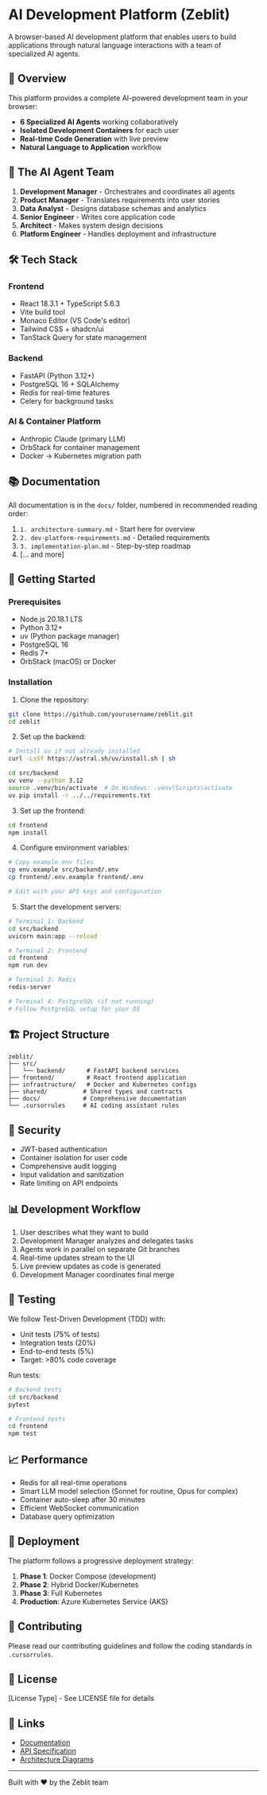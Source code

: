 # AI Development Platform (Zeblit)

A browser-based AI development platform that enables users to build applications through natural language interactions with a team of specialized AI agents.

## 🚀 Overview

This platform provides a complete AI-powered development team in your browser:
- **6 Specialized AI Agents** working collaboratively
- **Isolated Development Containers** for each user
- **Real-time Code Generation** with live preview
- **Natural Language to Application** workflow

## 🤖 The AI Agent Team

1. **Development Manager** - Orchestrates and coordinates all agents
2. **Product Manager** - Translates requirements into user stories
3. **Data Analyst** - Designs database schemas and analytics
4. **Senior Engineer** - Writes core application code
5. **Architect** - Makes system design decisions
6. **Platform Engineer** - Handles deployment and infrastructure

## 🛠️ Tech Stack

### Frontend
- React 18.3.1 + TypeScript 5.6.3
- Vite build tool
- Monaco Editor (VS Code's editor)
- Tailwind CSS + shadcn/ui
- TanStack Query for state management

### Backend
- FastAPI (Python 3.12+)
- PostgreSQL 16 + SQLAlchemy
- Redis for real-time features
- Celery for background tasks

### AI & Container Platform
- Anthropic Claude (primary LLM)
- OrbStack for container management
- Docker → Kubernetes migration path

## 📚 Documentation

All documentation is in the `docs/` folder, numbered in recommended reading order:

1. `1. architecture-summary.md` - Start here for overview
2. `2. dev-platform-requirements.md` - Detailed requirements
3. `3. implementation-plan.md` - Step-by-step roadmap
4. [... and more]

## 🚦 Getting Started

### Prerequisites
- Node.js 20.18.1 LTS
- Python 3.12+
- uv (Python package manager)
- PostgreSQL 16
- Redis 7+
- OrbStack (macOS) or Docker

### Installation

1. Clone the repository:
```bash
git clone https://github.com/yourusername/zeblit.git
cd zeblit
```

2. Set up the backend:
```bash
# Install uv if not already installed
curl -LsSf https://astral.sh/uv/install.sh | sh

cd src/backend
uv venv --python 3.12
source .venv/bin/activate  # On Windows: .venv\Scripts\activate
uv pip install -r ../../requirements.txt
```

3. Set up the frontend:
```bash
cd frontend
npm install
```

4. Configure environment variables:
```bash
# Copy example env files
cp env.example src/backend/.env
cp frontend/.env.example frontend/.env

# Edit with your API keys and configuration
```

5. Start the development servers:
```bash
# Terminal 1: Backend
cd src/backend
uvicorn main:app --reload

# Terminal 2: Frontend
cd frontend
npm run dev

# Terminal 3: Redis
redis-server

# Terminal 4: PostgreSQL (if not running)
# Follow PostgreSQL setup for your OS
```

## 🏗️ Project Structure

```
zeblit/
├── src/
│   └── backend/      # FastAPI backend services
├── frontend/         # React frontend application
├── infrastructure/   # Docker and Kubernetes configs
├── shared/          # Shared types and contracts
├── docs/            # Comprehensive documentation
└── .cursorrules     # AI coding assistant rules
```

## 🔐 Security

- JWT-based authentication
- Container isolation for user code
- Comprehensive audit logging
- Input validation and sanitization
- Rate limiting on API endpoints

## 📊 Development Workflow

1. User describes what they want to build
2. Development Manager analyzes and delegates tasks
3. Agents work in parallel on separate Git branches
4. Real-time updates stream to the UI
5. Live preview updates as code is generated
6. Development Manager coordinates final merge

## 🧪 Testing

We follow Test-Driven Development (TDD) with:
- Unit tests (75% of tests)
- Integration tests (20%)
- End-to-end tests (5%)
- Target: >80% code coverage

Run tests:
```bash
# Backend tests
cd src/backend
pytest

# Frontend tests
cd frontend
npm test
```

## 📈 Performance

- Redis for all real-time operations
- Smart LLM model selection (Sonnet for routine, Opus for complex)
- Container auto-sleep after 30 minutes
- Efficient WebSocket communication
- Database query optimization

## 🚀 Deployment

The platform follows a progressive deployment strategy:
1. **Phase 1**: Docker Compose (development)
2. **Phase 2**: Hybrid Docker/Kubernetes
3. **Phase 3**: Full Kubernetes
4. **Production**: Azure Kubernetes Service (AKS)

## 🤝 Contributing

Please read our contributing guidelines and follow the coding standards in `.cursorrules`.

## 📄 License

[License Type] - See LICENSE file for details

## 🔗 Links

- [Documentation](./docs)
- [API Specification](./shared/api-spec.yaml)
- [Architecture Diagrams](./docs/8.%20tech-architecture-diagram.mermaid)

---

Built with ❤️ by the Zeblit team 